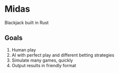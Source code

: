 # Midas

Blackjack built in Rust

## Goals

1. Human play
2. AI with perfect play and different betting strategies
3. Simulate many games, quickly
4. Output results in friendly format